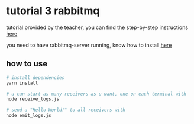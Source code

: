 # tutorial 3 rabbitmq

tutorial provided by the teacher, you can find the step-by-step instructions [here](https://www.rabbitmq.com/tutorials/tutorial-three-javascript.html)

you need to have rabbitmq-server running, know how to install [here](https://www.vultr.com/docs/how-to-install-rabbitmq-on-ubuntu-16-04-47)

## how to use

```bash
# install dependencies
yarn install

# u can start as many receivers as u want, one on each terminal with
node receive_logs.js

# send a "Hello World!" to all receivers with 
node emit_logs.js
```